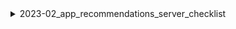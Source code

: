 <details>
<summary>2023-02_app_recommendations_server_checklist</summary>

## Filter: Guild member count range
```css
Treatment 1: 0 - 10000
```

</details>
